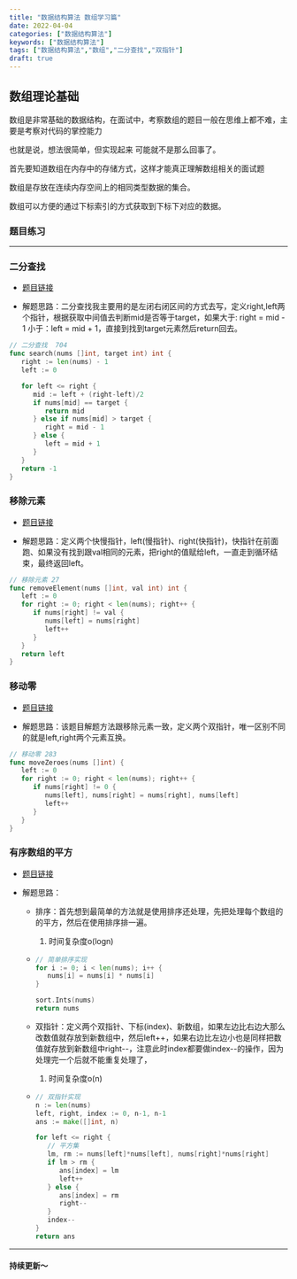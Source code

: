 ```yaml
---
title: "数据结构算法 数组学习篇"
date: 2022-04-04
categories: ["数据结构算法"]
keywords: ["数据结构算法"]
tags: ["数据结构算法","数组","二分查找","双指针"]
draft: true
---
```


## 数组理论基础

数组是非常基础的数据结构，在面试中，考察数组的题目一般在思维上都不难，主要是考察对代码的掌控能力

也就是说，想法很简单，但实现起来 可能就不是那么回事了。

首先要知道数组在内存中的存储方式，这样才能真正理解数组相关的面试题

数组是存放在连续内存空间上的相同类型数据的集合。

数组可以方便的通过下标索引的方式获取到下标下对应的数据。

### 题目练习

---

### 二分查找

- [题目链接](https://leetcode.cn/problems/binary-search/)

- 解题思路：二分查找我主要用的是左闭右闭区间的方式去写，定义right,left两个指针，根据获取中间值去判断mid是否等于target，如果大于: right = mid - 1 小于：left = mid + 1，直接到找到target元素然后return回去。

```Go
// 二分查找  704
func search(nums []int, target int) int {
   right := len(nums) - 1
   left := 0

   for left <= right {
      mid := left + (right-left)/2
      if nums[mid] == target {
         return mid
      } else if nums[mid] > target {
         right = mid - 1
      } else {
         left = mid + 1
      }
   }
   return -1
}
```

### 移除元素

- [题目链接](https://leetcode.cn/problems/remove-element/)

- 解题思路：定义两个快慢指针，left(慢指针)、right(快指针)，快指针在前面跑、如果没有找到跟val相同的元素，把right的值赋给left，一直走到循环结束，最终返回left。

```Go
// 移除元素 27
func removeElement(nums []int, val int) int {
   left := 0
   for right := 0; right < len(nums); right++ {
      if nums[right] != val {
         nums[left] = nums[right]
         left++
      }
   }
   return left
}
```

### 移动零

- [题目链接](https://leetcode.cn/problems/move-zeroes/submissions/)

- 解题思路：该题目解题方法跟移除元素一致，定义两个双指针，唯一区别不同的就是left,right两个元素互换。

```Go
// 移动零 283
func moveZeroes(nums []int) {
   left := 0
   for right := 0; right < len(nums); right++ {
      if nums[right] != 0 {
         nums[left], nums[right] = nums[right], nums[left]
         left++
      }
   }
}
```

### 有序数组的平方

- [题目链接](https://leetcode.cn/problems/squares-of-a-sorted-array/)

- 解题思路：
  - 排序：首先想到最简单的方法就是使用排序还处理，先把处理每个数组的的平方，然后在使用排序排一遍。
    1. 时间复杂度o(logn)
  - ```Go
    // 简单排序实现
    for i := 0; i < len(nums); i++ {
       nums[i] = nums[i] * nums[i]
    }
    
    sort.Ints(nums)
    return nums
    ```

  - 双指针：定义两个双指针、下标(index)、新数组，如果左边比右边大那么改数值就存放到新数组中，然后left++，如果右边比左边小也是同样把数值就存放到新数组中right--，注意此时index都要做index--的操作，因为处理完一个后就不能重复处理了，
    1. 时间复杂度o(n)
  - ```Go
    // 双指针实现
    n := len(nums)
    left, right, index := 0, n-1, n-1
    ans := make([]int, n)
    
    for left <= right {
       // 平方集
       lm, rm := nums[left]*nums[left], nums[right]*nums[right]
       if lm > rm {
          ans[index] = lm
          left++
       } else {
          ans[index] = rm
          right--
       }
       index--
    }
    return ans
    ```

---

#### 持续更新～
